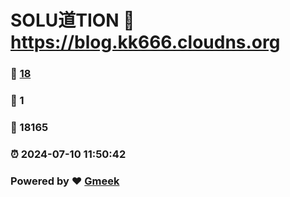 # SOLU道TION :link: https://blog.kk666.cloudns.org 
### :page_facing_up: [18](https://blog.kk666.cloudns.org/tag.html) 
### :speech_balloon: 1 
### :hibiscus: 18165 
### :alarm_clock: 2024-07-10 11:50:42 
### Powered by :heart: [Gmeek](https://github.com/Meekdai/Gmeek)
